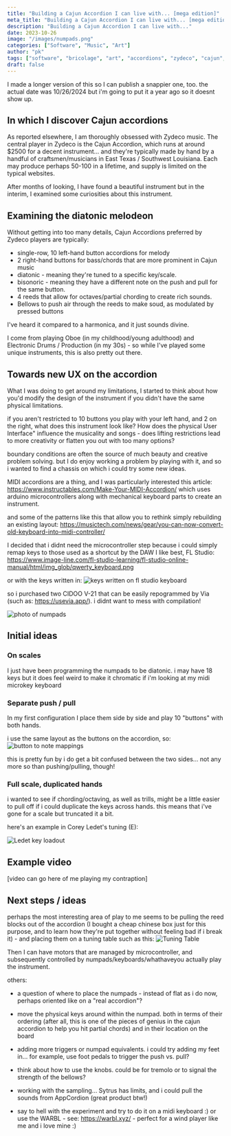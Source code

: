 ```yaml
---
title: "Building a Cajun Accordion I can live with... [mega edition]"
meta_title: "Building a Cajun Accordion I can live with... [mega edition]"
description: "Building a Cajun Accordion I can live with..."
date: 2023-10-26
image: "/images/numpads.png"
categories: ["Software", "Music", "Art"]
author: "pk"
tags: ["software", "bricolage", "art", "accordions", "zydeco", "cajun", "instruments"]
draft: false
---
```


I made a longer version of this so I can publish a snappier one, too. the actual date was 10/26/2024 but i'm going to put it a year ago so it doesnt show up.

## In which I discover Cajun accordions

As reported elsewhere, I am thoroughly obsessed with Zydeco music. The central player in Zydeco is the Cajun Accordion, which runs at around $2500 for a decent instrument... and they're typically made by hand by a handful of craftsmen/musicians in East Texas / Southwest Louisiana. Each may produce perhaps 50-100 in a lifetime, and supply is limited on the typical websites.

After months of looking, I have found a beautiful instrument but in the interim, I examined some curiosities about this instrument.


## Examining the diatonic melodeon

Without getting into too many details, Cajun Accordions preferred by Zydeco players are typically: 
- single-row, 10 left-hand button accordions for melody
- 2 right-hand buttons for bass/chords that are more prominent in Cajun music
- diatonic - meaning they're tuned to a specific key/scale.
- bisonoric -  meaning they have a different note on the push and pull for the same button.
- 4 reeds that allow for octaves/partial chording to create rich sounds.
- Bellows to push air through the reeds to make soud, as modulated by pressed buttons

I've heard it compared to a harmonica, and it just sounds divine.

I come from playing Oboe (in my childhood/young adulthood) and Electronic Drums / Production (in my 30s) - so while I've played some unique instruments, this is also pretty out there.


## Towards new UX on the accordion

What I was doing to get around my limitations, I started to think about how you'd modify the design of the instrument if you didn't have the same physical limitations.

if you aren't restricted to 10 buttons you play with your left hand, and 2 on the right, what does this instrument look like? How does the physical User Interface" influence the musicality and songs - does lifting restrictions lead to more creativity or flatten you out with too many options?

boundary conditions are often the source of much beauty and creative problem solving. but I do enjoy working a problem by playing with it, and so i wanted to find a chassis on which i could try some new ideas.

MIDI accordions are a thing, and I was particularly interested this article: 
https://www.instructables.com/Make-Your-MIDI-Accordion/
which uses arduino microcontrollers along with mechanical keyboard parts to create an instrument.

and some of the patterns like this that allow you to rethink simply rebuilding an existing layout:
https://musictech.com/news/gear/you-can-now-convert-old-keyboard-into-midi-controller/

I decided that i didnt need the microcontroller step because i could simply remap keys to those used as a shortcut by the DAW I like best, FL Studio:
https://www.image-line.com/fl-studio-learning/fl-studio-online-manual/html/img_glob/qwerty_keyboard.png

or with the keys written in:
![keys written on fl studio keyboard](/images/fl-studio-keyboard.png)


so i purchased two CIDOO V-21 that can be easily repogrammed by Via (such as: https://usevia.app/). i didnt want to mess with compilation!

![photo of numpads](/images/numpads.png)

## Initial ideas

### On scales

I just have been programming the numpads to be diatonic. i may have 18 keys but it does feel weird to make it chromatic if i'm looking at my midi microkey keyboard

### Separate push / pull
In my first configuration I place them side by side and play 10 "buttons" with both hands.

i use the same layout as the buttons on the accordion, so:
![button to note mappings](/images/accordion-button-scales.png)

this is pretty fun by i do get a bit confused between the two sides... not any more so than pushing/pulling, though!

### Full scale, duplicated hands

i wanted to see if chording/octaving, as well as trills, might be a little easier to pull off if i could duplicate the keys across hands. this means that i've gone for a scale but truncated it a bit.

here's an example in Corey Ledet's tuning (E):

![Ledet key loadout](/images/key-layout-ledet.png)


## Example video

[video can go here of me playing my contraption]


## Next steps / ideas

perhaps the most interesting area of play to me seems to be pulling the reed blocks out of the accordion (I bought a cheap chinese box just for this purpose, and to learn how they're put together without feeling bad if i break it) - and placing them on a tuning table such as this: 
![Tuning Table](/images/tuning-table.webp)

Then I can have motors that are managed by microcontroller, and subsequently controlled by numpads/keyboards/whathaveyou actually play the instrument.

others:

- a question of where to place the numpads - instead of flat as i do now, perhaps oriented like on a "real accordion"? 

- move the physical keys around within the numpad. both in terms of their ordering (after all, this is one of the pieces of genius in the cajun accordion to help you hit partial chords) and in their location on the board

- adding more triggers or numpad equivalents. i could try adding my feet in... for example, use foot pedals to trigger the push vs. pull?

- think about how to use the knobs. could be for tremolo or to signal the 
strength of the bellows?

- working with the sampling... Sytrus has limits, and i could pull the sounds from AppCordion (great product btw!)

- say to hell with the experiment and try to do it on a midi keyboard :) or use the WARBL - see: https://warbl.xyz/ - perfect for a wind player like me and i love mine :)


